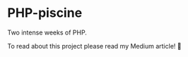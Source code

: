 # PHP-piscine
Two intense weeks of PHP.

To read about this project please read my Medium article! &#x1F4D7;
